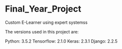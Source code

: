 # Final_Year_Project
Custom E-Learner using expert systemss


The versions used in this project are:

Python: 3.5.2
Tensorflow: 2.1.0
Keras: 2.3.1
Django: 2.2.5

